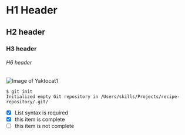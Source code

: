 # H1 Header
## H2 header
### H3 header
###### H6 header
![Image of Yaktocat1](https://octodex.github.com/images/yaktocat.png)


```
$ git init
Initialized empty Git repository in /Users/skills/Projects/recipe-repository/.git/
```
- [x] List syntax is required
- [x] this item is complete
- [ ] this item is not complete
